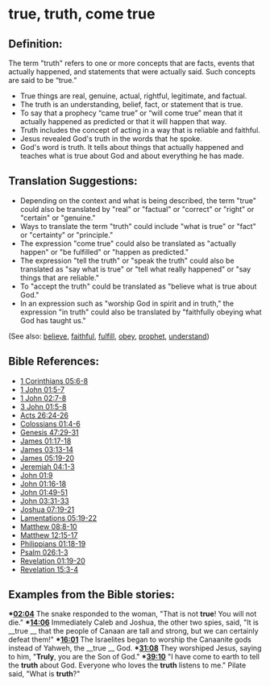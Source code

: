 # true, truth, come true #

## Definition: ##

The term "truth" refers to one or more concepts that are facts, events that actually happened, and statements that were actually said. Such concepts are said to be “true.”

* True things are real, genuine, actual, rightful, legitimate, and factual.
* The truth is an understanding, belief, fact, or statement that is true.
* To say that a prophecy “came true” or “will come true” mean that it actually happened as predicted or that it will happen that way.
* Truth includes the concept of acting in a way that is reliable and faithful.
* Jesus revealed God's truth in the words that he spoke.
* God's word is truth. It tells about things that actually happened and teaches what is true about God and about everything he has made.


## Translation Suggestions: ##

* Depending on the context and what is being described, the term "true" could also be translated by "real" or "factual" or "correct" or "right" or "certain" or "genuine."
* Ways to translate the term "truth" could include "what is true" or "fact" or "certainty" or "principle."
* The expression "come true" could also be translated as "actually happen" or "be fulfilled" or "happen as predicted."
* The expression "tell the truth" or "speak the truth" could also be translated as "say what is true" or "tell what really happened" or "say things that are reliable."
* To "accept the truth" could be translated as "believe what is true about God."
* In an expression such as "worship God in spirit and in truth," the expression "in truth" could also be translated by "faithfully obeying what God has taught us."


(See also: [believe](../kt/believe.md), [faithful](../kt/faithful.md), [fulfill](../kt/fulfill.md), [obey](../other/obey.md), [prophet](../kt/prophet.md), [understand](../other/understand.md))

## Bible References: ##

* [1 Corinthians 05:6-8](en/tn/1co/help/05/06)
* [1 John 01:5-7](en/tn/1jn/help/01/05)
* [1 John 02:7-8](en/tn/1jn/help/02/07)
* [3 John 01:5-8](en/tn/3jn/help/01/05)
* [Acts 26:24-26](en/tn/act/help/26/24)
* [Colossians 01:4-6](en/tn/col/help/01/04)
* [Genesis 47:29-31](en/tn/gen/help/47/29)
* [James 01:17-18](en/tn/jas/help/01/17)
* [James 03:13-14](en/tn/jas/help/03/13)
* [James 05:19-20](en/tn/jas/help/05/19)
* [Jeremiah 04:1-3](en/tn/jer/help/04/01)
* [John 01:9](en/tn/jhn/help/01/09)
* [John 01:16-18](en/tn/jhn/help/01/16)
* [John 01:49-51](en/tn/jhn/help/01/49)
* [John 03:31-33](en/tn/jhn/help/03/31)
* [Joshua 07:19-21](en/tn/jos/help/07/19)
* [Lamentations 05:19-22](en/tn/lam/help/05/19)
* [Matthew 08:8-10](en/tn/mat/help/08/08)
* [Matthew 12:15-17](en/tn/mat/help/12/15)
* [Philippians 01:18-19](en/tn/php/help/01/18)
* [Psalm 026:1-3](en/tn/psa/help/26/01)
* [Revelation 01:19-20](en/tn/rev/help/01/19)
* [Revelation 15:3-4](en/tn/rev/help/15/03)

## Examples from the Bible stories: ##

  __*[02:04](en/tn/obs/help/02/04)__ The snake responded to the woman, "That is not __true__! You will not die."
  __*[14:06](en/tn/obs/help/14/06)__ Immediately Caleb and Joshua, the other two spies, said, "It is __true __ that the people of Canaan are tall and strong, but we can certainly defeat them!"
  __*[16:01](en/tn/obs/help/16/01)__ The Israelites began to worship the Canaanite gods instead of Yahweh, the __true __ God.
  __*[31:08](en/tn/obs/help/31/08)__ They worshiped Jesus, saying to him, "__Truly__, you are the Son of God." 
  __*[39:10](en/tn/obs/help/39/10)__ "I have come to earth to tell the __truth__ about God. Everyone who loves the __truth__ listens to me." Pilate said, "What is __truth__?"